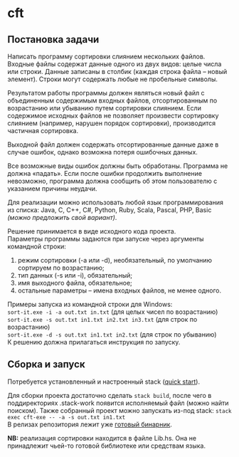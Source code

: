 # cft

## Постановка задачи

Написать программу сортировки слиянием нескольких файлов.  
Входные файлы содержат данные одного из двух видов: целые числа или строки. Данные записаны в столбик (каждая строка файла – новый элемент). Строки могут содержать любые не пробельные символы.

Результатом работы программы должен являться новый файл с объединенным содержимым входных файлов, отсортированным по возрастанию или убыванию путем сортировки слиянием. Если содержимое исходных файлов не позволяет произвести сортировку слиянием (например, нарушен порядок сортировки), производится частичная сортировка.  

Выходной файл должен содержать отсортированные данные даже в случае ошибок, однако возможна потеря ошибочных данных.

Все возможные виды ошибок должны быть обработаны. Программа не должна «падать». Если после ошибки продолжить выполнение невозможно, программа должна сообщить об этом пользователю с указанием причины неудачи. 

Для реализации можно использовать любой язык программирования из списка: Java, C, C++, C#, Python, Ruby, Scala, Pascal, PHP, Basic *(можно предложить свой вариант)*.

Решение принимается в виде исходного кода проекта.  
Параметры программы задаются при запуске через аргументы командной строки:  
1. режим сортировки (-a или -d), необязательный, по умолчанию сортируем по возрастанию;  
2. тип данных (-s или -i), обязательный;  
3. имя выходного файла, обязательное;
4. остальные параметры – имена входных файлов, не менее одного.

Примеры запуска из командной строки для Windows:  
`sort-it.exe -i -a out.txt in.txt` (для целых чисел по возрастанию)  
`sort-it.exe -s out.txt in1.txt in2.txt in3.txt` (для строк по возрастанию)  
`sort-it.exe -d -s out.txt in1.txt in2.txt` (для строк по убыванию)  
К решению должна прилагаться инструкция по запуску.  

## Сборка и запуск
Потребуется установленный и настроенный stack ([quick start](https://docs.haskellstack.org/en/stable/README/)).  

Для сборки проекта достаточно сделать `stack build`, после чего в поддиректориях .stack-work появится исполняемый файл (можно найти поиском). Также собранный проект можно запускать из-под stack: `stack exec cft-exe -- -a -s out.txt in1.txt`  
В релизах репозитория лежит уже [готовый бинарник](https://github.com/codeleventh/cft/releases/tag/1.0).

**NB:** реализация сортировки находится в файле Lib.hs. Она не принадлежит чьей-то готовой библиотеке или средствам языка.

